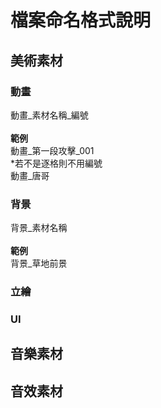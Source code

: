 # 檔案命名格式說明
## 美術素材
### 動畫
動畫_素材名稱_編號\
\
**範例**\
動畫_第一段攻擊_001\
\*若不是逐格則不用編號\
動畫_唐哥
### 背景
背景_素材名稱\
\
**範例**\
背景_草地前景
### 立繪
### UI

## 音樂素材

## 音效素材
